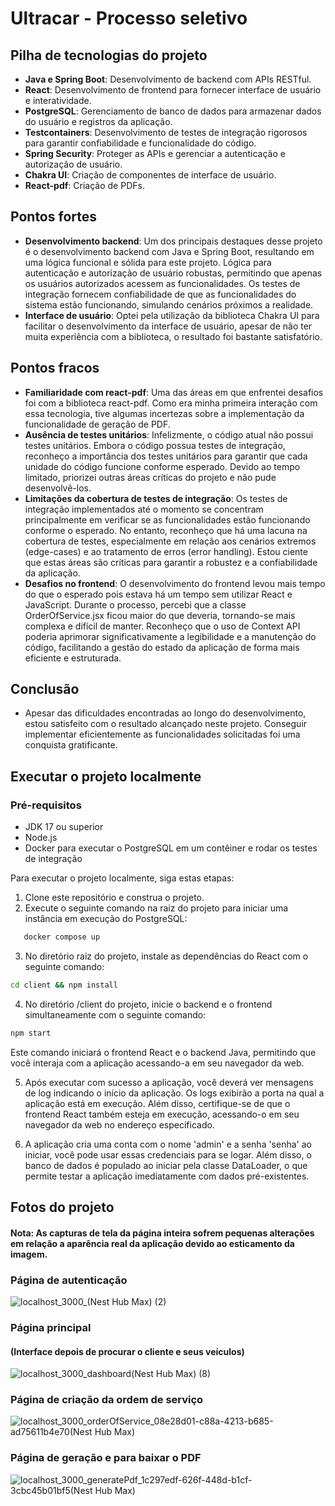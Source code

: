 # Ultracar - Processo seletivo

## Pilha de tecnologias do projeto
- **Java e Spring Boot**: Desenvolvimento de backend com APIs RESTful.
- **React**: Desenvolvimento de frontend para fornecer interface de usuário e interatividade.
- **PostgreSQL**: Gerenciamento de banco de dados para armazenar dados do usuário e registros da aplicação.
- **Testcontainers**: Desenvolvimento de testes de integração rigorosos para garantir confiabilidade e funcionalidade do código.
- **Spring Security**: Proteger as APIs e gerenciar a autenticação e autorização de usuário.
- **Chakra UI**:  Criação de componentes de interface de usuário.
- **React-pdf**:  Criação de PDFs.

## Pontos fortes
- **Desenvolvimento backend**:  Um dos principais destaques desse projeto é o desenvolvimento backend com Java e Spring Boot, resultando em uma lógica funcional e sólida para este projeto. Lógica para autenticação e autorização de usuário robustas, permitindo que apenas os usuários autorizados acessem as funcionalidades. Os testes de integração fornecem confiabilidade de que as funcionalidades do sistema estão funcionando, simulando cenários próximos a realidade.
- **Interface de usuário**: Optei pela utilização da biblioteca Chakra UI para facilitar o desenvolvimento da interface de usuário, apesar de não ter muita experiência com a biblioteca, o resultado foi bastante satisfatório.
## Pontos fracos
- **Familiaridade com react-pdf**: Uma das áreas em que enfrentei desafios foi com a biblioteca react-pdf. Como era minha primeira interação com essa tecnologia, tive algumas incertezas sobre a implementação da funcionalidade de geração de PDF. 
- **Ausência de testes unitários**: Infelizmente, o código atual não possui testes unitários. Embora o código possua testes de integração, reconheço a importância dos testes unitários para garantir que cada unidade do código funcione conforme esperado. Devido ao tempo limitado, priorizei outras áreas críticas do projeto e não pude desenvolvê-los.
- **Limitações da cobertura de testes de integração**: Os testes de integração implementados até o momento se concentram principalmente em verificar se as funcionalidades estão funcionando conforme o esperado. No entanto, reconheço que há uma lacuna na cobertura de testes, especialmente em relação aos cenários extremos (edge-cases) e ao tratamento de erros (error handling). Estou ciente que estas áreas são críticas para garantir a robustez e a confiabilidade da aplicação.
- **Desafios no frontend**: O desenvolvimento do frontend levou mais tempo do que o esperado pois estava há um tempo sem utilizar React e JavaScript. Durante o processo, percebi que a classe OrderOfService.jsx ficou maior do que deveria, tornando-se mais complexa e difícil de manter. Reconheço que o uso de Context API poderia aprimorar significativamente a legibilidade e a manutenção do código, facilitando a gestão do estado da aplicação de forma mais eficiente e estruturada. 
## Conclusão
- Apesar das dificuldades encontradas ao longo do desenvolvimento, estou satisfeito com o resultado alcançado neste projeto. Conseguir implementar eficientemente as funcionalidades solicitadas foi uma conquista gratificante. 

## Executar o projeto localmente

### Pré-requisitos
- JDK 17 ou superior
- Node.js
- Docker para executar o PostgreSQL em um contêiner e rodar os testes de integração

Para executar o projeto localmente, siga estas etapas:

1. Clone este repositório e construa o projeto.
2. Execute o seguinte comando na raiz do projeto para iniciar uma instância em execução do PostgreSQL:
```bash
   docker compose up
```
3.  No diretório raiz do projeto, instale as dependências do React com o seguinte comando:

```bash
cd client && npm install
```
4.  No diretório /client do projeto, inicie o backend e o frontend simultaneamente com o seguinte comando:

```bash
npm start
```

Este comando iniciará o frontend React e o backend Java, permitindo que você interaja com a aplicação acessando-a em seu navegador da web.

5. Após executar com sucesso a aplicação, você deverá ver mensagens de log indicando o início da aplicação. Os logs exibirão a porta na qual a aplicação está em execução. Além disso, certifique-se de que o frontend React também esteja em execução, acessando-o em seu navegador da web no endereço especificado.

6. A aplicação cria uma conta com o nome 'admin' e a senha 'senha' ao iniciar, você pode usar essas credenciais para se logar. Além disso, o banco de dados é populado ao iniciar pela classe DataLoader, o que permite testar a aplicação imediatamente com dados pré-existentes.

## Fotos do projeto
#### Nota: As capturas de tela da página inteira sofrem pequenas alterações em relação a aparência real da aplicação devido ao esticamento da imagem.

### Página de autenticação
![localhost_3000_(Nest Hub Max) (2)](https://github.com/DiegoBP02/ultracar/assets/103163622/4939ae0d-fa3c-4e50-94eb-492bf36f8791)

### Página principal
#### (Interface depois de procurar o cliente e seus veículos)
![localhost_3000_dashboard(Nest Hub Max) (8)](https://github.com/DiegoBP02/ultracar/assets/103163622/d34b6574-3e7a-4717-bfd0-1e9d7188fada)

### Página de criação da ordem de serviço
![localhost_3000_orderOfService_08e28d01-c88a-4213-b685-ad75611b4e70(Nest Hub Max)](https://github.com/DiegoBP02/ultracar/assets/103163622/432223b4-6a93-4dc1-a8e6-111799dd6635)

### Página de geração e para baixar o PDF
![localhost_3000_generatePdf_1c297edf-626f-448d-b1cf-3cbc45b01bf5(Nest Hub Max)](https://github.com/DiegoBP02/ultracar/assets/103163622/b35aba29-fc7d-4a3b-b403-8a1b0203c3ae)
